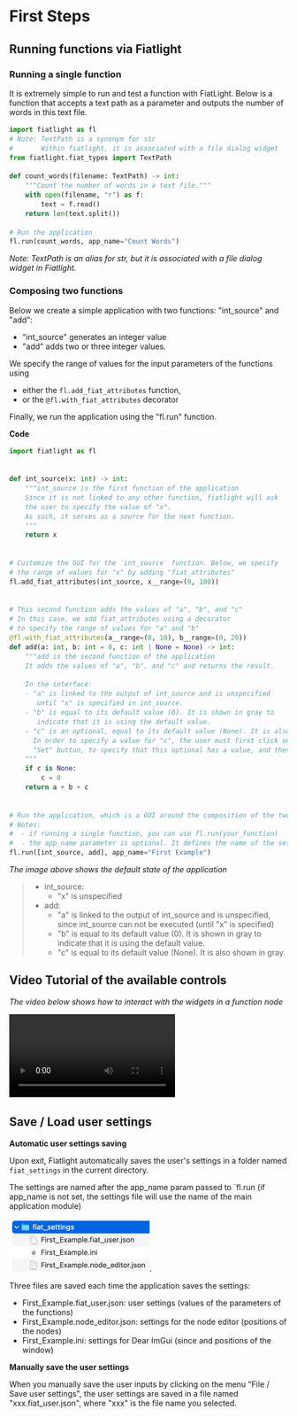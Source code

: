 First Steps
===========

Running functions via Fiatlight
-------------------------------

### Running a single function

It is extremely simple to run and test a function with FiatLight.
Below is a function that accepts a text path as a parameter and outputs the number of words in this text file.

```python
import fiatlight as fl
# Note: TextPath is a synonym for str
#       Within fiatlight, it is associated with a file dialog widget
from fiatlight.fiat_types import TextPath

def count_words(filename: TextPath) -> int:
    """Count the number of words in a text file."""
    with open(filename, "r") as f:
        text = f.read()
    return len(text.split())

# Run the application
fl.run(count_words, app_name="Count Words")
```

*Note: TextPath is an alias for str, but it is associated with a file dialog widget in Fiatlight.*

### Composing two functions

Below we create a simple application with two functions: "int_source" and "add":

* "int_source" generates an integer value
* "add" adds two or three integer values.

We specify the range of values for the input parameters of the functions using
* either the `fl.add_fiat_attributes` function,
* or the `@fl.with_fiat_attributes` decorator

Finally, we run the application using the "fl.run" function.

**Code**

```python
import fiatlight as fl


def int_source(x: int) -> int:
    """int_source is the first function of the application
    Since it is not linked to any other function, fiatlight will ask
    the user to specify the value of "x".
    As such, it serves as a source for the next function.
    """
    return x


# Customize the GUI for the `int_source` function. Below, we specify
# the range of values for "x" by adding "fiat_attributes"
fl.add_fiat_attributes(int_source, x__range=(0, 100))


# This second function adds the values of "a", "b", and "c"
# In this case, we add fiat_attributes using a decorator
# to specify the range of values for "a" and "b"
@fl.with_fiat_attributes(a__range=(0, 10), b__range=(0, 20))
def add(a: int, b: int = 0, c: int | None = None) -> int:
    """add is the second function of the application
    It adds the values of "a", "b", and "c" and returns the result.

    In the interface:
    - "a" is linked to the output of int_source and is unspecified
       until "x" is specified in int_source.
    - "b" is equal to its default value (0). It is shown in gray to
       indicate that it is using the default value.
    - "c" is an optional, equal to its default value (None). It is also shown in gray.
      In order to specify a value for "c", the user must first click on the
      "Set" button, to specify that this optional has a value, and then specify the value.
    """
    if c is None:
        c = 0
    return a + b + c


# Run the application, which is a GUI around the composition of the two functions
# Notes:
#  - if running a single function, you can use fl.run(your_function)
#  - the app_name parameter is optional. It defines the name of the settings file, and the name of the window
fl.run([int_source, add], app_name="First Example")
```

*The image above shows the default state of the application*
> * int_source:
>   * "x" is unspecified
> * add:
>   * "a" is linked to the output of int_source and is unspecified, since int_source can not be executed (until "x" is specified)
>   * "b" is equal to its default value (0). It is shown in gray to indicate that it is using the default value.
>   * "c" is equal to its default value (None). It is also shown in gray.

Video Tutorial of the available controls
-----------------------------------------------

*The video below shows how to interact with the widgets in a function node*

<video controls>
  <source src="_static/videos/basic_manip.mp4" type="video/mp4">
  Your browser does not support the video tag.
</video>

Save / Load user settings
-------------------------

**Automatic user settings saving**

Upon exit, Fiatlight automatically saves the user's settings in a folder named `fiat_settings` in the current directory.

The settings are named after the app_name param passed to `fl.run (if app_name is not set, the settings file will use the name of the main application module)

![settings_file.png](images/settings_file.png).


Three files are saved each time the application saves the settings:
* First_Example.fiat_user.json: user settings (values of the parameters of the functions)
* First_Example.node_editor.json: settings for the node editor (positions of the nodes)
* First_Example.ini: settings for Dear ImGui (since and positions of the window)

**Manually save the user settings**

When you manually save the user inputs by clicking on the menu "File / Save user settings", the user settings are saved in a file named "xxx.fiat_user.json", where "xxx" is the file name you selected.

